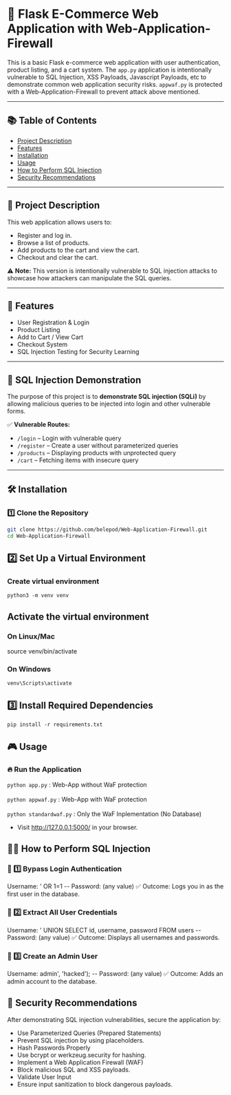 # 🛒 Flask E-Commerce Web Application with Web-Application-Firewall 

This is a basic Flask e-commerce web application with user authentication, product listing, and a cart system. The `app.py` application is intentionally vulnerable to SQL Injection, XSS Payloads, Javascript Payloads, etc to demonstrate common web application security risks. `appwaf.py` is protected with a Web-Application-Firewall to prevent attack above mentioned. 

---

## 📚 Table of Contents
- [Project Description](#-project-description)
- [Features](#-features)
- [Installation](#-installation)
- [Usage](#-usage)
- [How to Perform SQL Injection](#-how-to-perform-sql-injection)
- [Security Recommendations](#-security-recommendations)

---

## 📄 Project Description
This web application allows users to:
- Register and log in.
- Browse a list of products.
- Add products to the cart and view the cart.
- Checkout and clear the cart.

⚠️ **Note:** This version is intentionally vulnerable to SQL injection attacks to showcase how attackers can manipulate the SQL queries.

---

## 🚀 Features
- User Registration & Login
- Product Listing
- Add to Cart / View Cart
- Checkout System
- SQL Injection Testing for Security Learning

---

## 🎯 SQL Injection Demonstration
The purpose of this project is to **demonstrate SQL injection (SQLi)** by allowing malicious queries to be injected into login and other vulnerable forms.

✅ **Vulnerable Routes:**
- `/login` – Login with vulnerable query
- `/register` – Create a user without parameterized queries
- `/products` – Displaying products with unprotected query
- `/cart` – Fetching items with insecure query

---

## 🛠️ Installation
### 1️⃣ Clone the Repository
```bash
git clone https://github.com/belepod/Web-Application-Firewall.git
cd Web-Application-Firewall
```

## 2️⃣ Set Up a Virtual Environment
### Create virtual environment
`python3 -m venv venv`

## Activate the virtual environment
### On Linux/Mac
source venv/bin/activate
### On Windows
`venv\Scripts\activate`
## 3️⃣ Install Required Dependencies
`pip install -r requirements.txt`
## 🎮 Usage
### 🔥 Run the Application
`python app.py` : Web-App without WaF protection<br/>  
`python appwaf.py`  : Web-App with WaF protection<br/>  
`python standardwaf.py` : Only the WaF Inplementation (No Database)<br/>  
- Visit http://127.0.0.1:5000/ in your browser.
## 🧑‍💻 How to Perform SQL Injection
### 🛑 1️⃣ Bypass Login Authentication
Username: ' OR 1=1 --
Password: (any value)
✅ Outcome: Logs you in as the first user in the database.

### 🛑 2️⃣ Extract All User Credentials
Username: ' UNION SELECT id, username, password FROM users --
Password: (any value)
✅ Outcome: Displays all usernames and passwords.

### 🛑 3️⃣ Create an Admin User
Username: admin', 'hacked'); --
Password: (any value)
✅ Outcome: Adds an admin account to the database.

## 🔐 Security Recommendations
After demonstrating SQL injection vulnerabilities, secure the application by:

- Use Parameterized Queries (Prepared Statements)
- Prevent SQL injection by using placeholders.
- Hash Passwords Properly
- Use bcrypt or werkzeug.security for hashing.
- Implement a Web Application Firewall (WAF)
- Block malicious SQL and XSS payloads.
- Validate User Input
- Ensure input sanitization to block dangerous payloads.
